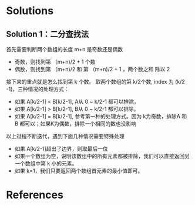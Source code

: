 # Solutions

## Solution 1：二分查找法
首先需要判断两个数组的长度 m+n 是奇数还是偶数
- 奇数，则找到第 （m+n)/2 + 1 个数
- 偶数，则找到第 （m+n)/2 和 第 （m+n)/2 + 1 ，两个数之和 除以 2

接下来的重点就是怎么找到第 k 个数。 取两个数组的第 k/2个数, index 为 (k/2 -1)，三种情况的处理方式：
- 如果 A[k/2-1] < B[k/2-1], A从 0 ~ k/2-1 都可以排除，
- 如果 A[k/2-1] > B[k/2-1], B从 0 ~ k/2-1 都可以排除，
- 如果 A[k/2-1] = B[k/2-1], 参考第一种的处理方式。因为 k为奇数，排除A 和 B 都可以；如果K为偶数，排除一个相同的数也没影响

以上过程不断迭代，遇到下面几种情况需要特殊处理
- 如果 A[k/2-1]超出了边界，则取最后一位
- 如果一个数组为空，说明该数组中的所有元素都被排除，我们可以直接返回另一个数组中第 k 小的元素。
- 如果 k=1，我们只要返回两个数组首元素的最小值即可。


# References

